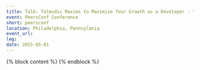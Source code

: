 ```yaml
---
title: Talk: Talmudic Maxims to Maximize Your Growth as a Developer - Yitzchok Willroth
event: PeersConf Conference
short: peersconf
location: Philadelphia, Pennsylania
event_url:
leg: 
date: 2015-05-01
---
```

{% block content %}
{% endblock %}